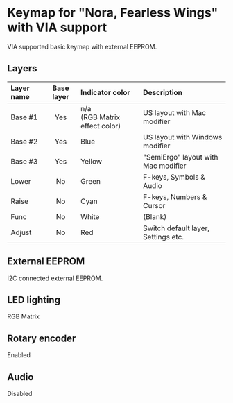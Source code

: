 # Keymap for "Nora, Fearless Wings" with VIA support

VIA supported basic keymap with external EEPROM.

## Layers

| Layer name | Base layer | Indicator color | Description |
| :-- | :-: | :-- | :-- |
| Base #1 | Yes | n/a<br>(RGB Matrix effect color) | US layout with Mac modifier |
| Base #2 | Yes | Blue | US layout with Windows modifier |
| Base #3 | Yes | Yellow | "SemiErgo" layout with Mac modifier |
| Lower | No | Green | F-keys, Symbols & Audio |
| Raise | No | Cyan | F-keys, Numbers & Cursor |
| Func | No | White | (Blank) |
| Adjust | No | Red | Switch default layer, Settings etc. |

## External EEPROM

I2C connected external EEPROM.

## LED lighting

RGB Matrix

## Rotary encoder

Enabled

## Audio

Disabled
